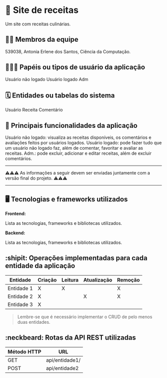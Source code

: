 # :checkered_flag: Site de receitas

Um site com receitas culinárias.

## :technologist: Membros da equipe

539038, Antonia Erlene dos Santos, Ciência da Computação.

## :people_holding_hands: Papéis ou tipos de usuário da aplicação
Usuário não logado
Usuário logado
Adm

## :spiral_calendar: Entidades ou tabelas do sistema

Usuário
Receita
Comentário

## :triangular_flag_on_post:	 Principais funcionalidades da aplicação

Usuário não logado: visualiza as receitas disponíveis, os comentários e avaliações feitos por usuários logados.
Usuário logado: pode fazer tudo que um usuário não logado faz, além de comentar, favoritar e avaliar as receitas.
Adm.: pode excluir, adicionar e editar receitas, além de excluir comentários.

----

:warning::warning::warning: As informações a seguir devem ser enviadas juntamente com a versão final do projeto. :warning::warning::warning:


----

## :desktop_computer: Tecnologias e frameworks utilizados

**Frontend:**

Lista as tecnologias, frameworks e bibliotecas utilizados.

**Backend:**

Lista as tecnologias, frameworks e bibliotecas utilizados.


## :shipit: Operações implementadas para cada entidade da aplicação


| Entidade| Criação | Leitura | Atualização | Remoção |
| --- | --- | --- | --- | --- |
| Entidade 1 | X |  X  |  | X |
| Entidade 2 | X |    |  X | X |
| Entidade 3 | X |    |  |  |

> Lembre-se que é necessário implementar o CRUD de pelo menos duas entidades.

## :neckbeard: Rotas da API REST utilizadas

| Método HTTP | URL |
| --- | --- |
| GET | api/entidade1/|
| POST | api/entidade2 |
